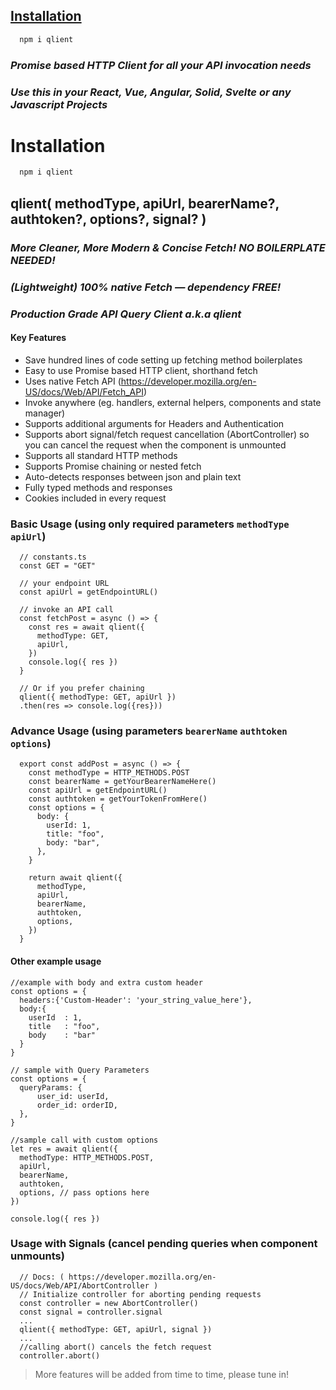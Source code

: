 ## [Installation](#installation)
```jsx
  npm i qlient
```

### _Promise based HTTP Client for all your API invocation needs_
### _Use this in your React, Vue, Angular, Solid, Svelte or any Javascript Projects_

# Installation
```jsx
  npm i qlient
```

## qlient( methodType, apiUrl, bearerName?, authtoken?, options?, signal? )   
  
  ### _More Cleaner, More Modern & Concise Fetch! NO BOILERPLATE NEEDED!_
  ### _(Lightweight) 100% native Fetch — dependency FREE!_
  ### _Production Grade API Query Client a.k.a qlient_
  
  #### Key Features
  - Save hundred lines of code setting up fetching method boilerplates
  - Easy to use Promise based HTTP client, shorthand fetch
  - Uses native Fetch API (https://developer.mozilla.org/en-US/docs/Web/API/Fetch_API)
  - Invoke anywhere (eg. handlers, external helpers, components and state manager)
  - Supports additional arguments for Headers and Authentication
  - Supports abort signal/fetch request cancellation (AbortController) so you can cancel the request when the component is unmounted
  - Supports all standard HTTP methods
  - Supports Promise chaining or nested fetch
  - Auto-detects responses between json and plain text
  - Fully typed methods and responses
  - Cookies included in every request

  ### Basic Usage (using only required parameters `methodType` `apiUrl`)
  ```tsx
    // constants.ts
    const GET = "GET"
    
    // your endpoint URL
    const apiUrl = getEndpointURL()

    // invoke an API call
    const fetchPost = async () => {
      const res = await qlient({
        methodType: GET,
        apiUrl,
      })
      console.log({ res })
    }

    // Or if you prefer chaining
    qlient({ methodType: GET, apiUrl })
    .then(res => console.log({res}))
  ```

  ### Advance Usage (using parameters `bearerName` `authtoken` `options`)
  ```tsx
    export const addPost = async () => {
      const methodType = HTTP_METHODS.POST
      const bearerName = getYourBearerNameHere()
      const apiUrl = getEndpointURL()
      const authtoken = getYourTokenFromHere()
      const options = {
        body: {
          userId: 1,
          title: "foo",
          body: "bar",
        },
      }

      return await qlient({
        methodType,
        apiUrl,
        bearerName,
        authtoken,
        options,
      })
    }
  ```

  #### Other example usage
  ```tsx
  //example with body and extra custom header
  const options = {
    headers:{'Custom-Header': 'your_string_value_here'},
    body:{
      userId  : 1,
      title   : "foo",
      body    : "bar"
    }
  }

  // sample with Query Parameters
  const options = {
    queryParams: {
        user_id: userId,
        order_id: orderID,
    },
  }

  //sample call with custom options
  let res = await qlient({
    methodType: HTTP_METHODS.POST,
    apiUrl,
    bearerName,
    authtoken,
    options, // pass options here
  })

  console.log({ res })
  ```

  ### Usage with Signals (cancel pending queries when component unmounts)
  ```tsx
    // Docs: ( https://developer.mozilla.org/en-US/docs/Web/API/AbortController )
    // Initialize controller for aborting pending requests
    const controller = new AbortController()
    const signal = controller.signal
    ...
    qlient({ methodType: GET, apiUrl, signal })
    ...
    //calling abort() cancels the fetch request
    controller.abort() 
  ```


> More features will be added from time to time, please tune in!
